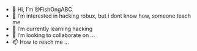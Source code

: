 - 👋 Hi, I’m @FishOngABC
- 👀 I’m interested in hacking robux, but i dont know how, someone teach me
- 🌱 I’m currently learning hacking
- 💞️ I’m looking to collaborate on ...
- 📫 How to reach me ...

<!---
FishOngABC/FishOngABC is a ✨ special ✨ repository because its `README.md` (this file) appears on your GitHub profile.
You can click the Preview link to take a look at your changes.
--->
